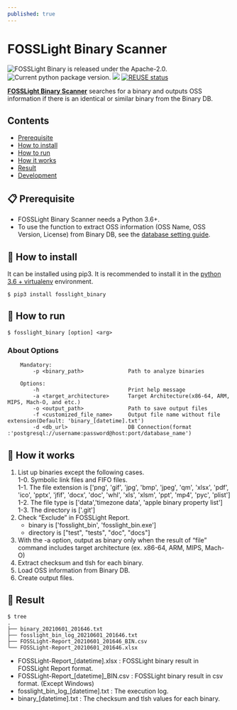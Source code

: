 ```yaml
---
published: true
---
```

# FOSSLight Binary Scanner

<img src="https://img.shields.io/pypi/l/fosslight_binary" alt="FOSSLight Binary is released under the Apache-2.0." /> <img src="https://img.shields.io/pypi/v/fosslight_binary" alt="Current python package version." /> <img src="https://img.shields.io/pypi/pyversions/fosslight_binary" /> [![REUSE status](https://api.reuse.software/badge/github.com/fosslight/fosslight_binary_scanner)](https://api.reuse.software/info/github.com/fosslight/fosslight_binary_scanner)

[**FOSSLight Binary Scanner**](https://github.com/fosslight/fosslight_binary_scanner) searches for a binary and outputs OSS information if there is an identical or similar binary from the Binary DB.

## Contents

- [Prerequisite](#-prerequisite)
- [How to install](#-how-to-install)
- [How to run](#-how-to-run)
- [How it works](#-how-it-works)
- [Result](#-result)
- [Development](#-development)


## 📋 Prerequisite
- FOSSLight Binary Scanner needs a Python 3.6+.    
- To use the function to extract OSS information (OSS Name, OSS Version, License) from Binary DB, see the [database setting guide](etc/binary_db.md).

## 🎉 How to install

It can be installed using pip3. It is recommended to install it in the [python 3.6 + virtualenv](etc/guide_virtualenv.md) environment.

```
$ pip3 install fosslight_binary
```

## 🚀 How to run
````
$ fosslight_binary [option] <arg>
````    

### About Options
```` 
    Mandatory:
        -p <binary_path>              Path to analyze binaries

    Options:
        -h                            Print help message
        -a <target_architecture>      Target Architecture(x86-64, ARM, MIPS, Mach-O, and etc.)
        -o <output_path>              Path to save output files
        -f <customized_file_name>     Output file name without file extension(Default: 'binary_[datetime].txt')
        -d <db_url>                   DB Connection(format :'postgresql://username:password@host:port/database_name')
```` 


## 🧐 How it works
1. List up binaries except the following cases.    
    1-0. Symbolic link files and FIFO files.    
    1-1. The file extension is ['png', 'gif', 'jpg', 'bmp', 'jpeg', 'qm', 'xlsx', 'pdf', 'ico', 'pptx', 'jfif', 'docx',
                                'doc', 'whl', 'xls', 'xlsm', 'ppt', 'mp4', 'pyc', 'plist']            
    1-2. The file type is ['data','timezone data', 'apple binary property list']    
    1-3. The directory is ['.git']    
2. Check “Exclude” in FOSSLight Report.         
    - binary is ['fosslight_bin', 'fosslight_bin.exe']     
    - directory is ["test", "tests", "doc", "docs"]     
3. With the -a option, output as binary only when the result of “file” command includes target architecture (ex. x86-64, ARM, MIPS, Mach-O)      
5. Extract checksum and tlsh for each binary.     
6. Load OSS information from Binary DB.      
7. Create output files.     

## 📁 Result

```
$ tree
.
├── binary_20210601_201646.txt
├── fosslight_bin_log_20210601_201646.txt
├── FOSSLight-Report_20210601_201646_BIN.csv
└── FOSSLight-Report_20210601_201646.xlsx

```
- FOSSLight-Report_[datetime].xlsx : FOSSLight binary result in FOSSLight Report format.
- FOSSLight-Report_[datetime]_BIN.csv : FOSSLight binary result in csv format. (Except Windows)
- fosslight_bin_log_[datetime].txt : The execution log.
- binary_[datetime].txt : The checksum and tlsh values for each binary.
